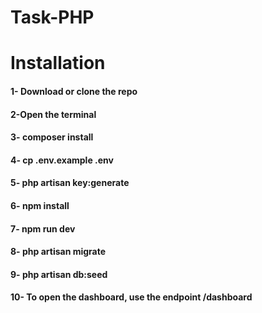 # Task-PHP
<h1>Installation</h1>
<h4>1- Download or clone the repo</h4>
<h4>2-Open the terminal</h4>
<h4>3- composer install</h4>
<h4>4- cp .env.example .env</h4>
<h4>5- php artisan key:generate</h4>
<h4>6- npm install</h4>
<h4>7- npm run dev</h4>
<h4>8- php artisan migrate</h4>
<h4>9- php artisan db:seed</h4>
<h4>10- To open the dashboard, use the endpoint /dashboard</h4>
